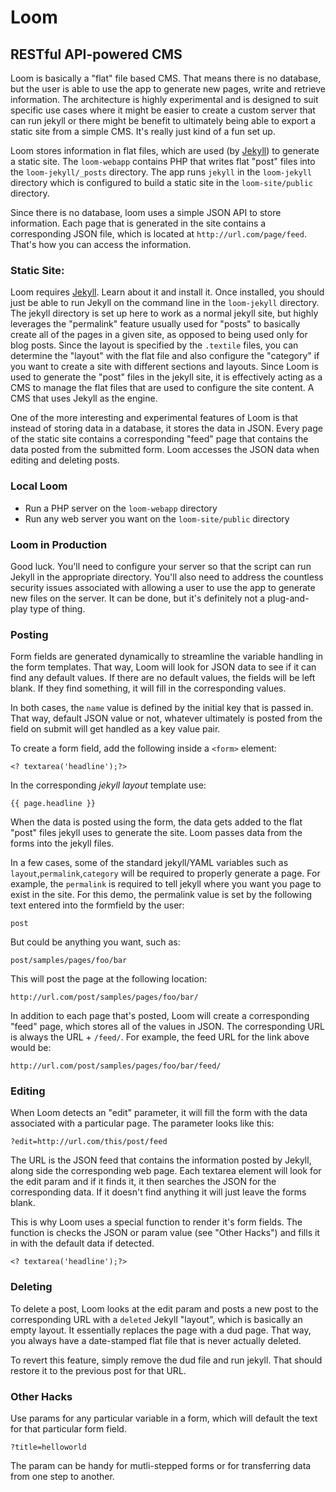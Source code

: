 Loom
====
RESTful API-powered CMS
-----------------------


Loom is basically a "flat" file based CMS. That means there is no database, but the user is able to use the app to generate new pages, write and retrieve information. The architecture is highly experimental and is designed to suit specific use cases where it might be easier to create a custom server that can run jekyll or there might be benefit to ultimately being able to export a static site from a simple CMS. It's really just kind of a fun set up. 

Loom stores information in flat files, which are used (by [Jekyll](https://github.com/mojombo/jekyll/)) to generate a static site. The `loom-webapp` contains PHP that writes flat "post" files into the `loom-jekyll/_posts` directory. The app runs `jekyll` in the `loom-jekyll` directory which is configured to build a static site in the `loom-site/public` directory.

Since there is no database, loom uses a simple JSON API to store information. Each page that is generated in the site contains a corresponding JSON file, which is located at `http://url.com/page/feed`. That's how you can access the information.


### Static Site:

Loom requires [Jekyll](https://github.com/mojombo/jekyll/). Learn about it and install it. Once installed, you should just be able to run Jekyll on the command line in the `loom-jekyll` directory. The jekyll directory is set up here to work as a normal jekyll site, but highly leverages the "permalink" feature usually used for "posts" to basically create all of the pages in a given site, as opposed to being used only for blog posts. Since the layout is specified by the `.textile` files, you can determine the "layout" with the flat file and also configure the "category" if you want to create a site with different sections and layouts. Since Loom is used to generate the "post" files in the jekyll site, it is effectively acting as a CMS to manage the flat files that are used to configure the site content. A CMS that uses Jekyll as the engine.

One of the more interesting and experimental features of Loom is that instead of storing data in a database, it stores the data in JSON. Every page of the static site contains a corresponding "feed" page that contains the data posted from the submitted form. Loom accesses the JSON data when editing and deleting posts.	
	
### Local Loom
* Run a PHP server on the `loom-webapp` directory
* Run any web server you want on the `loom-site/public` directory

### Loom in Production
Good luck. You'll need to configure your server so that the script can run Jekyll in the appropriate directory. You'll also need to address the countless security issues associated with allowing a user to use the app to generate new files on the server. It can be done, but it's definitely not a plug-and-play type of thing.


### Posting

Form fields are generated dynamically to streamline the variable handling in the form templates. That way, Loom will look for JSON data to see if it can find any default values. If there are no default values, the fields will be left blank. If they find something, it will fill in the corresponding values. 

In both cases, the `name` value is defined by the initial key that is passed in. That way, default JSON value or not, whatever ultimately is posted from the field on submit will get handled as a key value pair.

To create a form field, add the following inside a `<form>` element:

	<? textarea('headline');?>

In the corresponding *jekyll layout* template use:

	{{ page.headline }}

When the data is posted using the form, the data gets added to the flat "post" files jekyll uses to generate the site. Loom passes data from the forms into the jekyll files.

In a few cases, some of the standard jekyll/YAML variables such as `layout`,`permalink`,`category` will be required to properly generate a page. For example, the `permalink` is required to tell jekyll where you want you page to exist in the site. For this demo, the permalink value is set by the following text entered into the formfield by the user:

	post
	
But could be anything you want, such as:

	post/samples/pages/foo/bar
	
This will post the page at the following location:

	http://url.com/post/samples/pages/foo/bar/
	
In addition to each page that's posted, Loom will create a corresponding "feed" page, which stores all of the values in JSON. The corresponding URL is always the URL + `/feed/`. For example, the feed URL for the link above would be:

	http://url.com/post/samples/pages/foo/bar/feed/


	
### Editing

When Loom detects an "edit" parameter, it will fill the form with the data associated with a particular page. The parameter looks like this:

	?edit=http://url.com/this/post/feed
	
The URL is the JSON feed that contains the information posted by Jekyll, along side the corresponding web page. Each textarea element will look for the edit param and if it finds it, it then searches the JSON for the corresponding data. If it doesn't find anything it will just leave the forms blank.

This is why Loom uses a special function to render it's form fields. The function is checks the JSON or param value (see "Other Hacks") and fills it in with the default data if detected.

	<? textarea('headline');?>
	


### Deleting

To delete a post, Loom looks at the edit param and posts a new post to the corresponding URL with a `deleted` Jekyll "layout", which is basically an empty layout. It essentially replaces the page with a dud page. That way, you always have a date-stamped flat file that is never actually deleted. 

To revert this feature, simply remove the dud file and run jekyll. That should restore it to the previous post for that URL.

### Other Hacks

Use params for any particular variable in a form, which will default the text for that particular form field.

	?title=helloworld
	
The param can be handy for mutli-stepped forms or for transferring data from one step to another.


